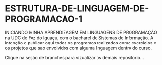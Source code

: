 # ESTRUTURA-DE-LINGUAGEM-DE-PROGRAMACAO-1
INICIANDO MINHA APRENDIZAGEM EM LINGUAGENS DE PROGRAMAÇÂO na UDC de Foz do Iguaçu, com o bacharel de Sistemas de Informação. A intenção e publicar aqui todos os programas realizados como exercicios e os projetos que sao envolvidos com alguma linguagem dentro do curso.

Clique na seção de branches para vizualizar os demais repositorio...

